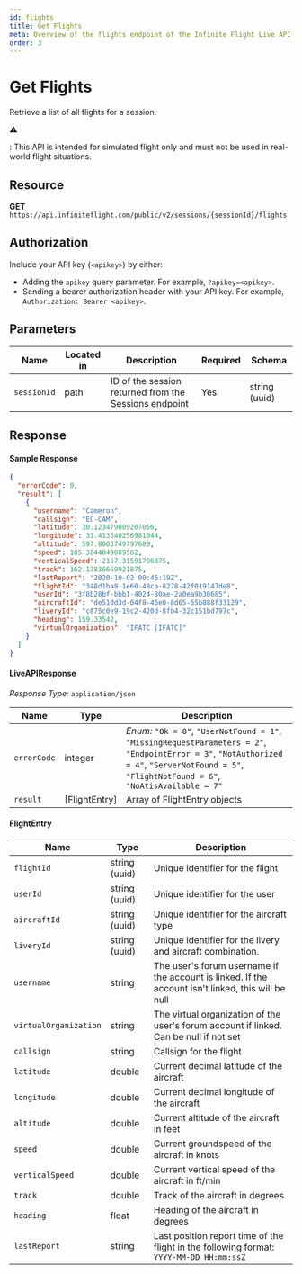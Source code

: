 ```yaml
---
id: flights
title: Get Flights
meta: Overview of the flights endpoint of the Infinite Flight Live API
order: 3
---
```


# Get Flights

Retrieve a list of all flights for a session.

⚠️

: This API is intended for simulated flight only and must not be used in real-world flight situations.

## Resource

**GET** `https://api.infiniteflight.com/public/v2/sessions/{sessionId}/flights`

## Authorization

Include your API key (`<apikey>`) by either:

- Adding the `apikey` query parameter. For example, `?apikey=<apikey>`.
- Sending a bearer authorization header with your API key. For example, `Authorization: Bearer <apikey>`.

## Parameters

| Name        | Located in | Description                                           | Required | Schema        |
| ----------- | ---------- | ----------------------------------------------------- | -------- | ------------- |
| `sessionId` | path       | ID of the session returned from the Sessions endpoint | Yes      | string (uuid) |

## Response

#### Sample Response

```json
{
  "errorCode": 0,
  "result": [
    {
      "username": "Cameron",
      "callsign": "EC-CAM",
      "latitude": 30.123479009207056,
      "longitude": 31.413340256981044,
      "altitude": 597.8003749797689,
      "speed": 185.3844049009562,
      "verticalSpeed": 2167.31591796875,
      "track": 162.13836669921875,
      "lastReport": "2020-10-02 00:46:19Z",
      "flightId": "348d1ba8-1e60-48ca-8278-42f019147de8",
      "userId": "3f8b28bf-bbb1-4024-80ae-2a0ea9b30685",
      "aircraftId": "de510d3d-04f8-46e0-8d65-55b888f33129",
      "liveryId": "c875c0e9-19c2-420d-8fb4-32c151bd797c",
      "heading": 159.33542,
      "virtualOrganization": "IFATC [IFATC]"
    }
  ]
}
```

#### LiveAPIResponse

*Response Type:* `application/json`

| Name        | Type          | Description                                                  |
| ----------- | ------------- | ------------------------------------------------------------ |
| `errorCode` | integer       | _Enum:_ `"Ok = 0"`, `"UserNotFound = 1"`, `"MissingRequestParameters = 2"`, `"EndpointError = 3"`, `"NotAuthorized = 4"`, `"ServerNotFound = 5"`, `"FlightNotFound = 6"`, `"NoAtisAvailable = 7"` |
| `result`    | [FlightEntry] | Array of FlightEntry objects                                 |

#### FlightEntry

| Name                  | Type          | Description                                                  |
| --------------------- | ------------- | ------------------------------------------------------------ |
| `flightId`            | string (uuid) | Unique identifier for the flight                             |
| `userId`              | string (uuid) | Unique identifier for the user                               |
| `aircraftId`          | string (uuid) | Unique identifier for the aircraft type                      |
| `liveryId`            | string (uuid) | Unique identifier for the livery and aircraft combination.    |
| `username`            | string        | The user's forum username if the account is linked. If the account isn't linked, this will be null |
| `virtualOrganization` | string        | The virtual organization of the user's forum account if linked. Can be null if not set |
| `callsign`            | string        | Callsign for the flight                                      |
| `latitude`            | double        | Current decimal latitude of the aircraft                     |
| `longitude`           | double        | Current decimal longitude of the aircraft                    |
| `altitude`            | double        | Current altitude of the aircraft in feet                     |
| `speed`               | double        | Current groundspeed of the aircraft in knots                 |
| `verticalSpeed`       | double        | Current vertical speed of the aircraft in ft/min             |
| `track`               | double        | Track of the aircraft in degrees                             |
| `heading`             | float         | Heading of the aircraft in degrees                           |
| `lastReport`          | string        | Last position report time of the flight in the following format: `YYYY-MM-DD HH:mm:ssZ` |
